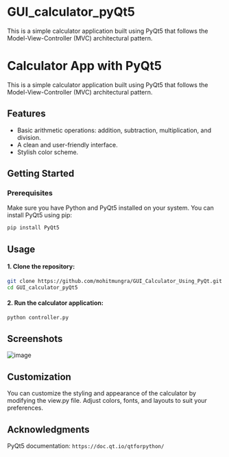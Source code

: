 # GUI_calculator_pyQt5
This is a simple calculator application built using PyQt5 that follows the Model-View-Controller (MVC) architectural pattern.
# Calculator App with PyQt5

This is a simple calculator application built using PyQt5 that follows the Model-View-Controller (MVC) architectural pattern.

## Features

- Basic arithmetic operations: addition, subtraction, multiplication, and division.
- A clean and user-friendly interface.
- Stylish color scheme.

## Getting Started

### Prerequisites

Make sure you have Python and PyQt5 installed on your system. You can install PyQt5 using pip:

```bash
pip install PyQt5
```
## Usage
#### 1. Clone the repository:
```bash
git clone https://github.com/mohitmungra/GUI_Calculator_Using_PyQt.git
cd GUI_calculator_pyQt5
```
#### 2. Run the calculator application:
```bash
python controller.py
```
## Screenshots
![image](https://github.com/Ayush-n25/GUI_calculator_pyQt5/assets/97076920/e5005da1-dcde-4c63-88fb-31bc0f85308a)
## Customization
You can customize the styling and appearance of the calculator by modifying the view.py file. Adjust colors, fonts, and layouts to suit your preferences.

## Acknowledgments
PyQt5 documentation: ```https://doc.qt.io/qtforpython/ ```
